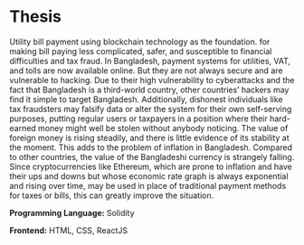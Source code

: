 # Thesis
Utility bill payment using blockchain technology as the foundation. for making bill paying less complicated, safer, and susceptible to financial difficulties and tax fraud. In Bangladesh, payment systems for utilities, VAT, and tolls are now available online. But they are not always secure and are vulnerable to hacking. Due to their high vulnerability to cyberattacks and the fact that Bangladesh is a third-world country, other countries’ hackers may find it simple to target Bangladesh. Additionally, dishonest individuals like tax fraudsters may falsify data or alter the system for their own self-serving purposes, putting regular users or taxpayers in a position where their hard-earned money might well be stolen without anybody noticing. The value of foreign money is rising steadily, and there is little evidence of its stability at the moment. This adds to the problem of inflation in Bangladesh. Compared to other countries, the value of the Bangladeshi currency is strangely falling. Since cryptocurrencies like Ethereum, which are prone to inflation and have their ups and downs but whose economic rate graph is always exponential and rising over time, may be used in place of traditional payment methods for taxes or bills, this can greatly improve the situation.

**Programming Language:** Solidity

**Frontend:** HTML, CSS, ReactJS

